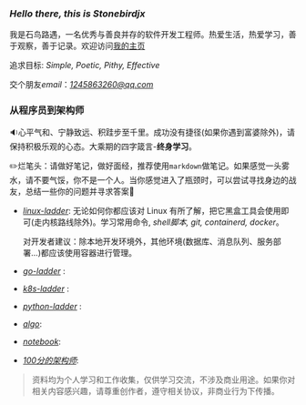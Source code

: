 ### *Hello there, this is Stonebirdjx*

我是石鸟路遇，一名优秀与善良并存的软件开发工程师。热爱生活，热爱学习，善于观察，善于记录。欢迎访问[我的主页](https://www.hjxstbserver.xyz/)

追求目标: *Simple, Poetic, Pithy, Effective*

交个朋友*email*：*[1245863260@qq.com](mailto:1245863260@qq.com)*

### 从程序员到架构师

:sound:心平气和、宁静致远、积跬步至千里。成功没有捷径(如果你遇到富婆除外)，请保持积极乐观的心态。大乘期的四字箴言-**终身学习**。

:pencil2:烂笔头：请做好笔记，做好面经，推荐使用`markdown`做笔记。如果感觉一头雾水，请不要气馁，你不是一个人。当你感觉进入了瓶颈时，可以尝试寻找身边的战友，总结一些你的问题并寻求答案:balloon:

- [*linux-ladder*](https://github.com/stonebirdjx/linux-ladder): 无论如何你都应该对 Linux 有所了解，把它黑盒工具会使用即可(走内核路线除外)。学习常用命令, *shell脚本, git, containerd, docker*。

  对开发者建议：除本地开发环境外，其他环境(数据库、消息队列、服务部署...)都应该使用容器进行管理。

- [*go-ladder*]() :

- [*k8s-ladder*]() :

- [*python-ladder*]() :

- [*algo*]():

- [*notebook*]():

- [*100分的架构师*]():

> 资料均为个人学习和工作收集，仅供学习交流，不涉及商业用途。如果你对相关内容感兴趣，请尊重创作者，遵守相关协议，非商业行为下传播。